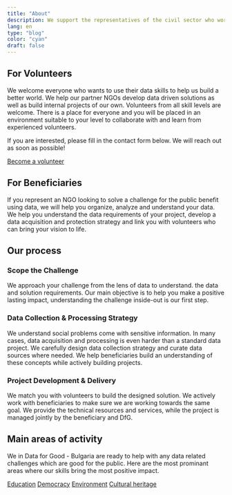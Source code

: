 ```yaml
---
title: "About"
description: We support the representatives of the civil sector who work to solve problems for significant public benefit by providing know-how and services related to data processing and analysis.
lang: en
type: "blog"
color: "cyan"
draft: false
---
```


## For Volunteers

We welcome everyone who wants to use their data skills to help us build a better world. We help our
partner NGOs develop data driven solutions as well as build internal projects of our own. Volunteers from
all skill levels are welcome. There is a place for everyone and you will be placed in an environment suitable
to your level to collaborate with and learn from experienced volunteers.

If you are interested, please fill in the contact form below. We will reach out as soon as possible!

<a href="https://forms.gle/Ep6UApUAF3gVuxMBA" target="_blank" rel="noreferrer nofollow"
  class="btn btn-outline-cyan my-1">
  Become a volunteer
</a>

## For Beneficiaries

If you represent an NGO looking to solve a challenge for the public benefit using data, we will help you organize, analyze and understand your data. We help you understand the data requirements of your project, develop a data acquisition and protection strategy and link you with volunteers who can bring your vision to life.

## Our process

### Scope the Challenge
We approach your challenge from the lens of data to understand. the data and solution requirements. Our main objective is to help you make a positive lasting impact, understanding the challenge inside-out is our first step.

### Data Collection & Processing Strategy
We understand social problems come with sensitive information. In many cases, data acquisition and processing is even harder than a standard data project. We carefully design data collection strategy and curate data sources where needed. We help beneficiaries build an understanding of these concepts while actively building projects.

### Project Development & Delivery
We match you with volunteers to build the designed solution. We actively work with beneficiaries to make sure we are working towards the same goal. We provide the technical resources and services, while the project is managed jointly by the beneficiary and DfG.

## Main areas of activity
We in Data for Good - Bulgaria are ready to help with any data related challenges which are good for the public. Here are the most prominant areas where our skills bring the most positive impact.

<a href="../categories/education" class="btn btn-sm btn-orange border-2 px-3 text-uppercase my-1">Education</a>
<a href="../categories/democracy" class="btn btn-sm btn-cyan border-2 px-3 text-uppercase my-1">Democracy</a>
<a href="../categories/environment" class="btn btn-sm btn-green border-2 px-3 text-uppercase my-1">Environment</a>
<a href="../categories/cultural-heritage" class="btn btn-sm btn-purple border-2 px-3 text-uppercase my-1">Cultural heritage</a>